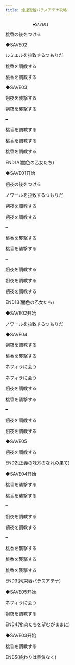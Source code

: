 ```yaml
---
title: 煌速聖姫パラスアテナ攻略
---
```


                ◆SAVE01

桃香の後をつける

◆SAVE02

ルミエルを拉致するつもりだ

桃香を調教する

桃香を調教する

◆SAVE03

朔夜を襲撃する

朔夜を襲撃する

━

桃香を調教する

桃香を調教する

桃香を調教する



END1A(闇色の乙女たち)



◆SAVE01开始

朔夜の後をつける

ノワールを拉致するつもりだ

朔夜を調教する

朔夜を調教する

━

桃香を襲撃する

桃香を襲撃する

━

朔夜を調教する

朔夜を調教する

朔夜を調教する



END1B(闇色の乙女たち)



◆SAVE02开始

ノワールを拉致するつもりだ

◆SAVE04

朔夜を調教する

桃香を襲撃する

ネフィラに会う

ネフィラに会う

朔夜を調教する

桃香を襲撃する

━

朔夜を調教する

朔夜を調教する

◆SAVE05

朔夜を調教する



END2(正義の味方のなれの果て)



◆SAVE04开始

桃香を襲撃する

桃香を襲撃する

━

朔夜を調教する

朔夜を調教する

━

桃香を襲撃する

桃香を襲撃する

桃香を襲撃する



END3(拘束器パラスアテナ)



◆SAVE05开始

ネフィラに会う

朔夜を調教する



END4(牝肉たちを望むがままに)



◆SAVE03开始

桃香を調教する



END5(終わりは呆気なく)


              
